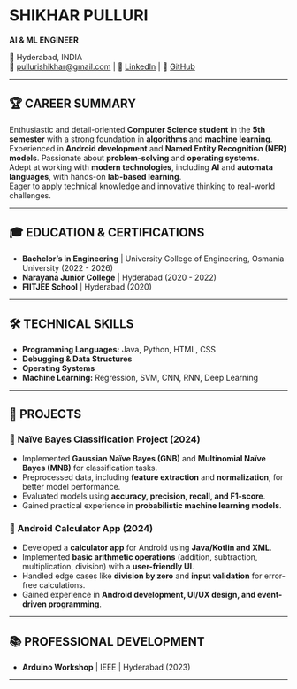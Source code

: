# SHIKHAR PULLURI  
**AI & ML ENGINEER**  

📍 Hyderabad, INDIA  
📧 [pullurishikhar@gmail.com](mailto:pullurishikhar@gmail.com)   | 
🔗 [LinkedIn](https://www.linkedin.com/in/shikhar-pulluri-2oo5/) |
🐙 [GitHub](https://github.com/shikhar19p)  

---

## 🏆 **CAREER SUMMARY**  
Enthusiastic and detail-oriented **Computer Science student** in the **5th semester** with a strong foundation in **algorithms** and **machine learning**.  
Experienced in **Android development** and **Named Entity Recognition (NER) models**. Passionate about **problem-solving** and **operating systems**.  
Adept at working with **modern technologies**, including **AI** and **automata languages**, with hands-on **lab-based learning**.  
Eager to apply technical knowledge and innovative thinking to real-world challenges.  

---

## 🎓 **EDUCATION & CERTIFICATIONS**  

- **Bachelor’s in Engineering** | University College of Engineering, Osmania University (2022 - 2026)  
- **Narayana Junior College** | Hyderabad (2020 - 2022)  
- **FIITJEE School** | Hyderabad (2020)  

---

## 🛠 **TECHNICAL SKILLS**  
- **Programming Languages:** Java, Python, HTML, CSS  
- **Debugging & Data Structures**  
- **Operating Systems**  
- **Machine Learning:** Regression, SVM, CNN, RNN, Deep Learning  

---

## 🚀 **PROJECTS**  

### 🔹 **Naïve Bayes Classification Project (2024)**  
- Implemented **Gaussian Naïve Bayes (GNB)** and **Multinomial Naïve Bayes (MNB)** for classification tasks.  
- Preprocessed data, including **feature extraction** and **normalization**, for better model performance.  
- Evaluated models using **accuracy, precision, recall, and F1-score**.  
- Gained practical experience in **probabilistic machine learning models**.  

### 🔹 **Android Calculator App (2024)**  
- Developed a **calculator app** for Android using **Java/Kotlin and XML**.  
- Implemented **basic arithmetic operations** (addition, subtraction, multiplication, division) with a **user-friendly UI**.  
- Handled edge cases like **division by zero** and **input validation** for error-free calculations.  
- Gained experience in **Android development, UI/UX design, and event-driven programming**.  

---

## 📚 **PROFESSIONAL DEVELOPMENT**  
- **Arduino Workshop** | IEEE | Hyderabad (2023)  

---

